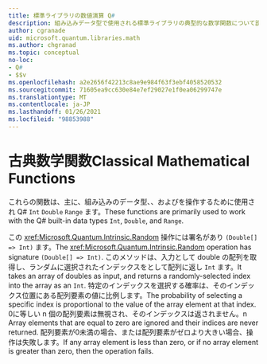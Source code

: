 ```yaml
---
title: 標準ライブラリの数値演算 Q#
description: 組み込みデータ型で使用される標準ライブラリの典型的な数学関数について説明 Q# します。
author: cgranade
uid: microsoft.quantum.libraries.math
ms.author: chgranad
ms.topic: conceptual
no-loc:
- Q#
- $$v
ms.openlocfilehash: a2e2656f42213c8ae9e984f63f3ebf4058520532
ms.sourcegitcommit: 71605ea9cc630e84e7ef29027e1f0ea06299747e
ms.translationtype: MT
ms.contentlocale: ja-JP
ms.lasthandoff: 01/26/2021
ms.locfileid: "98853988"
---
```

# <a name="classical-mathematical-functions"></a><span data-ttu-id="72a71-103">古典数学関数</span><span class="sxs-lookup"><span data-stu-id="72a71-103">Classical Mathematical Functions</span></span> #

<span data-ttu-id="72a71-104">これらの関数は、主に、組み込みのデータ型、、およびを操作するために使用され Q# `Int` `Double` `Range` ます。</span><span class="sxs-lookup"><span data-stu-id="72a71-104">These functions are primarily used to work with the Q# built-in data types `Int`, `Double`, and `Range`.</span></span>

<span data-ttu-id="72a71-105">この <xref:Microsoft.Quantum.Intrinsic.Random> 操作には署名があり `(Double[] => Int)` ます。</span><span class="sxs-lookup"><span data-stu-id="72a71-105">The <xref:Microsoft.Quantum.Intrinsic.Random> operation has signature `(Double[] => Int)`.</span></span>
<span data-ttu-id="72a71-106">このメソッドは、入力として double の配列を取得し、ランダムに選択されたインデックスをとして配列に返し `Int` ます。</span><span class="sxs-lookup"><span data-stu-id="72a71-106">It takes an array of doubles as input, and returns a randomly-selected index into the array as an `Int`.</span></span>
<span data-ttu-id="72a71-107">特定のインデックスを選択する確率は、そのインデックス位置にある配列要素の値に比例します。</span><span class="sxs-lookup"><span data-stu-id="72a71-107">The probability of selecting a specific index is proportional to the value of the array element at that index.</span></span> <span data-ttu-id="72a71-108">0に等しい n 個の配列要素は無視され、そのインデックスは返されません。</span><span class="sxs-lookup"><span data-stu-id="72a71-108">n Array elements that are equal to zero are ignored and their indices are never returned.</span></span>
<span data-ttu-id="72a71-109">配列要素が0未満の場合、または配列要素がゼロより大きい場合、操作は失敗します。</span><span class="sxs-lookup"><span data-stu-id="72a71-109">If any array element is less than zero, or if no array element is greater than zero, then the operation fails.</span></span>
